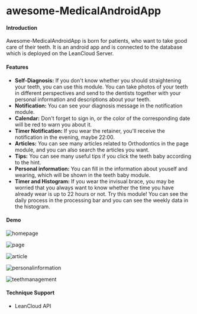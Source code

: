 # awesome-MedicalAndroidApp
#### Introduction

Awesome-MedicalAndroidApp is born for patients, who want to take good care of their teeth. It is an android app and is connected to the database which is deployed on the LeanCloud Server.



#### Features

- **Self-Diagnosis:** If you don't know whether you should straightening your teeth, you can use this module. You can take photos of your teeth in different perspectives and send to the dentists together with your personal information and descriptions about your teeth.
- **Notification:** You can see your diagnosis message in the notification module.
- **Calendar:** Don't forget to sign in, or the color of the corresponding date will be red to warn you about it.
- **Timer Notification:** If you wear the retainer, you'll receive the notification in the evening, maybe 22:00.
- **Articles:** You can see many articles related to Orthodontics in the page module, and you can also search the articles you want.
- **Tips:** You can see many useful tips if you click the teeth baby according to the hint.
- **Personal information:** You can fill in the information about youself and wearing, which will be shown in the teeth baby module.
- **Timer and Histogram:** If you wear the invisual brace, you may be worried that you always want to know whether the time you have already wear is up to 22 hours or not. Try this module! You can see the daily process in the processing bar and you can see the weekly data in the histogram.



#### Demo

![homepage](img/1.jpeg)

![page](img/2.jpeg)

![article](img/3.jpeg)

![personalinformation](img/4.jpeg)

![teethmanagement](img/5.jpeg)

#### Technique Support

- LeanCloud API




